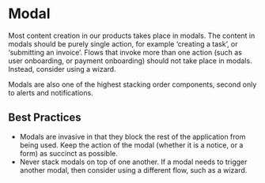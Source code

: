 # Modal

Most content creation in our products takes place in modals. The content in modals should be purely single action, for example ‘creating a task’, or ‘submitting an invoice’. Flows that invoke more than one action (such as user onboarding, or payment onboarding) should not take place in modals. Instead, consider using a wizard.

Modals are also one of the highest stacking order components, second only to alerts and notifications.

## Best Practices

- Modals are invasive in that they block the rest of the application from being used. Keep the action of the modal (whether it is a notice, or a form) as succinct as possible.
- Never stack modals on top of one another. If a modal needs to trigger another modal, then consider using a different flow, such as a wizard.

